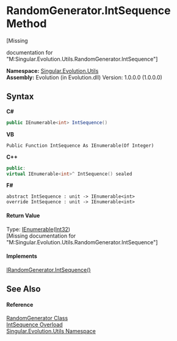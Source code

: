 # RandomGenerator.IntSequence Method 
 

\[Missing <summary> documentation for "M:Singular.Evolution.Utils.RandomGenerator.IntSequence"\]

**Namespace:**&nbsp;<a href="bb7b030e-87d6-8095-f2c6-b0b821b0d323">Singular.Evolution.Utils</a><br />**Assembly:**&nbsp;Evolution (in Evolution.dll) Version: 1.0.0.0 (1.0.0.0)

## Syntax

**C#**<br />
``` C#
public IEnumerable<int> IntSequence()
```

**VB**<br />
``` VB
Public Function IntSequence As IEnumerable(Of Integer)
```

**C++**<br />
``` C++
public:
virtual IEnumerable<int>^ IntSequence() sealed
```

**F#**<br />
``` F#
abstract IntSequence : unit -> IEnumerable<int> 
override IntSequence : unit -> IEnumerable<int> 
```


#### Return Value
Type: <a href="http://msdn2.microsoft.com/en-us/library/9eekhta0" target="_blank">IEnumerable</a>(<a href="http://msdn2.microsoft.com/en-us/library/td2s409d" target="_blank">Int32</a>)<br />\[Missing <returns> documentation for "M:Singular.Evolution.Utils.RandomGenerator.IntSequence"\]

#### Implements
<a href="78209d6c-3d36-2fd0-95ca-509aef4945e3">IRandomGenerator.IntSequence()</a><br />

## See Also


#### Reference
<a href="0a7f0aa3-9689-dee5-3781-57ec96d060c4">RandomGenerator Class</a><br /><a href="416358a2-a384-15d0-149a-7a798e6bbf5c">IntSequence Overload</a><br /><a href="bb7b030e-87d6-8095-f2c6-b0b821b0d323">Singular.Evolution.Utils Namespace</a><br />